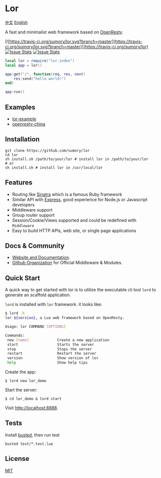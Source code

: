 # Lor 

<a href="./README_zh.md" style="font-size:13px">中文</a> <a href="./README.md" style="font-size:13px">English</a> 


A fast and minimalist web framework based on [OpenResty](http://openresty.org).

[![https://travis-ci.org/sumory/lor.svg?branch=master](https://travis-ci.org/sumory/lor.svg?branch=master)](https://travis-ci.org/sumory/lor) [![Issue Stats](http://issuestats.com/github/sumory/lor/badge/pr)](http://issuestats.com/github/sumory/lor) [![Issue Stats](http://issuestats.com/github/sumory/lor/badge/issue)](http://issuestats.com/github/sumory/lor)



```lua
local lor = require("lor.index")
local app = lor()

app:get("/", function(req, res, next)
    res:send("hello world!")
end)

app:run()
```

## Examples

- [lor-example](https://github.com/lorlabs/lor-example)
- [openresty-china](https://github.com/sumory/openresty-china)


## Installation


```
git clone https://github.com/sumory/lor
cd lor
sh install.sh /path/to/your/lor # install lor in /path/to/your/lor
# or
sh install.sh # install lor in /usr/local/lor
```



## Features

- Routing like [Sinatra](http://www.sinatrarb.com/) which is a famous Ruby framework
- Similar API with [Express](http://expressjs.com), good experience for Node.js or Javascript developers
- Middleware support
- Group router support
- Session/Cookie/Views supported and could be redefined with `Middleware`
- Easy to build HTTP APIs, web site, or single page applications



## Docs & Community

- [Website and Documentation](http://lor.sumory.com).
- [Github Organization](https://github.com/lorlabs) for Official Middleware & Modules.




## Quick Start

A quick way to get started with lor is to utilize the executable cli tool `lord` to generate an scaffold application.

`lord` is installed with `lor` framework. it looks like:

```bash
$ lord -h
lor ${version}, a Lua web framework based on OpenResty.

Usage: lor COMMAND [OPTIONS]

Commands:
 new [name]             Create a new application
 start                  Starts the server
 stop                   Stops the server
 restart                Restart the server
 version                Show version of lor
 help                   Show help tips
```

Create the app:

```
$ lord new lor_demo
```

Start the server:

```
$ cd lor_demo & lord start
```

Visit [http://localhost:8888](http://localhost:8888).



## Tests

Install [busted](http://olivinelabs.com/busted/), then run test

```
busted test/*.test.lua
```



## License

[MIT](./LICENSE)